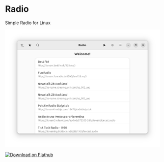 # Radio

Simple Radio for Linux

![screenshot.png](/data/screenshot.png)

[<img src="https://flathub.org/assets/badges/flathub-badge-en.svg" width="200" alt="Download on Flathub">](https://flathub.org/apps/details/io.github.alexkdeveloper.radio)
